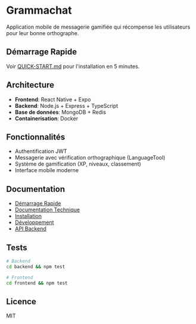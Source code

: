 # Grammachat

Application mobile de messagerie gamifiée qui récompense les utilisateurs pour leur bonne orthographe.

##  Démarrage Rapide

Voir [QUICK-START.md](QUICK-START.md) pour l'installation en 5 minutes.

##  Architecture

- **Frontend**: React Native + Expo
- **Backend**: Node.js + Express + TypeScript  
- **Base de données**: MongoDB + Redis
- **Containerisation**: Docker

##  Fonctionnalités

- Authentification JWT
- Messagerie avec vérification orthographique (LanguageTool)
- Système de gamification (XP, niveaux, classement)
- Interface mobile moderne

##  Documentation

- [Démarrage Rapide](QUICK-START.md)
- [Documentation Technique](TECH.md)
- [Installation](docs/installation.md)
- [Développement](docs/development.md)
- [API Backend](backend/README.md)

##  Tests

```bash
# Backend
cd backend && npm test

# Frontend  
cd frontend && npm test
```

##  Licence

MIT
